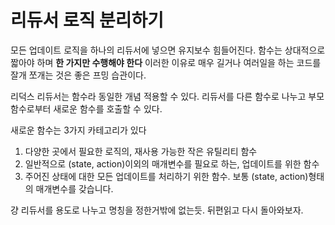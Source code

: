 # 리듀서 로직 분리하기

모든 업데이트 로직을 하나의 리듀서에 넣으면 유지보수 힘들어진다. 함수는 상대적으로 짧아야 하며 **한 가지만 수행해야 한다** 이러한 이유로 매우 길거나 여러일을 하는 코드를 잘개 쪼개는 것은 좋은 프밍 습관이다.

리덕스 리듀서는 함수라 동일한 개념 적용할 수 있다. 리듀서를 다른 함수로 나누고 부모 함수로부터 새로운 함수를 호출할 수 있다.

새로운 함수는 3가지 카테고리가 있다

1. 다양한 곳에서 필요한 로직의, 재사용 가능한 작은 유틸리티 함수
2. 일반적으로 (state, action)이외의 매개변수를 필요로 하는, 업데이트를 위한 함수
3. 주어진 상태에 대한 모든 업데이트를 처리하기 위한 함수. 보통 (state, action)형태의 매개변수를 갖습니다.

걍 리듀서를 용도로 나누고 명칭을 정한거밖에 없는듯. 뒤편읽고 다시 돌아와보자.